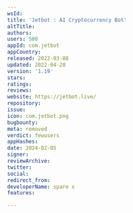 ```yaml
---
wsId: 
title: 'Jetbot : AI Cryptocurrency Bot'
altTitle: 
authors: 
users: 500
appId: com.jetbot
appCountry: 
released: 2022-03-08
updated: 2022-04-28
version: '1.19'
stars: 
ratings: 
reviews: 
website: https://jetbot.live/
repository: 
issue: 
icon: com.jetbot.png
bugbounty: 
meta: removed
verdict: fewusers
appHashes: 
date: 2024-02-05
signer: 
reviewArchive: 
twitter: 
social: 
redirect_from: 
developerName: spare x
features: 

---
```


